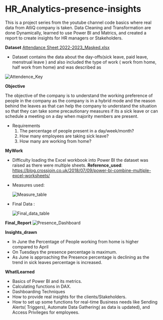 # HR_Analytics-presence-insights
This is a project series from the youtube channel code basics where real data from AtliQ company is taken. Data Cleaning and Transformation are done Dynamically, learned to use Power BI and Matrics, and created a report to create insights for HR managers or Stakeholders.

**Dataset**
[Attendance Sheet 2022-2023_Masked.xlsx](https://github.com/harshitakilari/HR_Analytics-presence-insights/files/12207317/Attendance.Sheet.2022-2023_Masked.xlsx)

* Dataset contains the data about the day-offs(sick leave, paid leave, menstrual leave ) and also included the type of work ( work from home, half work from home) and was described as
  
![Attendence_Key](https://github.com/harshitakilari/HR_Analytics-presence-insights/assets/108713558/ae7bbeed-4b73-4080-962a-48976e2c3191)

**Objective**

The objective of the company is to understand the working preference of people in the company as the company is in a hybrid mode and the reason behind the leaves as that can help the company to understand the situation so that they can take some precautionary measures if its a sick leave or can schedule a meeting on a day when majority members are present.
* Requirements
  1. The percentage of people present in a day/week/month?
  2. How many employees are taking sick leave?
  3. How many are working from home?
     
**MyWork**

* Difficulty loading the Excel workbook into Power BI the dataset was raised as there were multiple sheets. **Reference_used**: https://blog.crossjoin.co.uk/2018/07/09/power-bi-combine-multiple-excel-worksheets/
  
* Measures used:
  
   ![Measure_table](https://github.com/harshitakilari/HR_Analytics-presence-insights/assets/108713558/ccf29b4a-0611-4007-bbd9-5080452860f8)
  
* Final Data :
  
   ![Final_data_table](https://github.com/harshitakilari/HR_Analytics-presence-insights/assets/108713558/3d5ab074-6863-4bd5-984b-7dcc3c969d09)

**Final_Report**
![Presence_Dashboard](https://github.com/harshitakilari/HR_Analytics-presence-insights/assets/108713558/4e5bd48a-e3d2-4a50-93c5-e600498a745b)

**Insights_drawn**

* In June the Percentage of People working from home is higher compared to April
* On Tuesdays the presence percentage is maximum.
*  As June is approaching the Presence percentage is declining as the trend in sick leaves percentage is increased.

**What****I****Learned**

* Basics of Power BI and its metrics.
* Calculating functions in DAX.
* Dashboarding Techniques
* How to provide real insights for the clients/Stakeholders.
* How to set up some functions for real-time Business needs like Sending Alerts( Triggers), Automate Data Gathering( as data is updated), and Access Privileges for employees.



